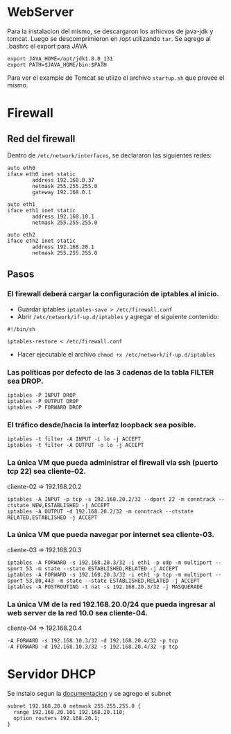 # WebServer
Para la instalacion del mismo, se descargaron los arhicvos de java-jdk y tomcat. Luego se descomprimieron en /opt utilizando `tar`. Se agrego al .bashrc el export para JAVA
```
export JAVA_HOME=/opt/jdk1.8.0_131
export PATH=$JAVA_HOME/bin:$PATH
```

Para ver el example de Tomcat se utiizo el archivo `startup.sh` que provee el mismo.

# Firewall
## Red del firewall
Dentro de `/etc/network/interfaces`, se declararon las siguientes redes:
```
auto eth0
iface eth0 inet static
        address 192.168.0.37
        netmask 255.255.255.0
        gateway 192.168.0.1
        
auto eth1
iface eth1 inet static
        address 192.168.10.1
        netmask 255.255.255.0
        
auto eth2
iface eth2 inet static
        address 192.168.20.1
        netmask 255.255.255.0
```

## Pasos
### El firewall deberá cargar la configuración de iptables al inicio.

- Guardar iptables  `iptables-save > /etc/firewall.conf`
- Abrir `/etc/network/if-up.d/iptables` y agregar el siguiente contenido:
```
#!/bin/sh

iptables-restore < /etc/firewall.conf
```
- Hacer ejecutable el archivo `chmod +x /etc/network/if-up.d/iptables`

### Las políticas por defecto de las 3 cadenas de la tabla FILTER sea DROP.
```
iptables -P INPUT DROP
iptables -P OUTPUT DROP
iptables -P FORWARD DROP
```

### El tráfico desde/hacia la interfaz loopback sea posible.
```
iptables -t filter -A INPUT -i lo -j ACCEPT
iptables -t filter -A OUTPUT -o lo -j ACCEPT
```

### La única VM que pueda administrar el firewall vía ssh (puerto tcp 22) sea cliente-02.
cliente-02 => 192.168.20.2
```
iptables -A INPUT -p tcp -s 192.168.20.2/32 --dport 22 -m conntrack --ctstate NEW,ESTABLISHED -j ACCEPT
iptables -A OUTPUT -d 192.168.20.2/32 -m conntrack --ctstate RELATED,ESTABLISHED -j ACCEPT
```

### La única VM que pueda navegar por internet sea cliente-03.
cliente-03 => 192.168.20.3
```
iptables -A FORWARD -s 192.168.20.3/32 -i eth1 -p udp -m multiport --sport 53 -m state --state ESTABLISHED,RELATED -j ACCEPT
iptables -A FORWARD -s 192.168.20.3/32 -i eth1 -p tcp -m multiport --sport 53,80,443 -m state --state ESTABLISHED,RELATED -j ACCEPT
iptables -A POSTROUTING -t nat -s 192.168.20.3/32 -j MASQUERADE
```

### La única VM de la red 192.168.20.0/24 que pueda ingresar al web server de la red 10.0 sea cliente-04.
cliente-04 => 192.168.20.4
```
-A FORWARD -s 192.168.10.3/32 -d 192.168.20.4/32 -p tcp
-A FORWARD -d 192.168.10.3/32 -s 192.168.20.4/32 -p tcp
```

# Servidor DHCP
Se instalo segun la [documentacion](https://servidordebian.org/es/wheezy/intranet/dhcp/server) y se agrego el subnet
```
subnet 192.168.20.0 netmask 255.255.255.0 {
  range 192.168.20.101 192.168.20.110;
  option routers 192.168.20.1;
}
```
